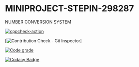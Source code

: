 # MINIPROJECT-STEPIN-298287

NUMBER CONVERSION SYSTEM

[![cppcheck-action](https://github.com/vishnupriyapurantharan/MINIPROJECT-STEPIN-298287/actions/workflows/cppcheck.yml/badge.svg?branch=master)](https://github.com/vishnupriyapurantharan/MINIPROJECT-STEPIN-298287/actions/workflows/cppcheck.yml)

[![Contribution Check - Git Inspector](https://github.com/vishnupriyapurantharan/MINIPROJECT-STEPIN-298287/actions/workflows/gitinspector.yml/badge.svg?branch=master)]


[![Code grade](https://www.code-inspector.com/project/24967/score/svg)](https://frontend.code-inspector.com/public/project/24967/MINIPROJECT-STEPIN-298287/dashboard)<br>

[![Codacy Badge](https://app.codacy.com/project/badge/Grade/89f8be4f586f45e283e499db1d2b5ffe)](https://www.codacy.com/gh/vishnupriyapurantharan/MINIPROJECT-STEPIN-298287/dashboard?utm_source=github.com&amp;utm_medium=referral&amp;utm_content=vishnupriyapurantharan/MINIPROJECT-STEPIN-298287&amp;utm_campaign=Badge_Grade)
